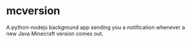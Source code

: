 # mcversion
A python-nodejs background app sending you a notification whenever a new Java Minecraft version comes out.
